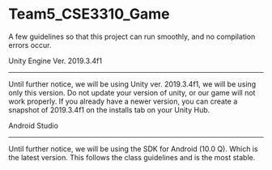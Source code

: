# Team5_CSE3310_Game
A few guidelines so that this project can run smoothly, and no compilation errors occur. 

Unity Engine Ver. 2019.3.4f1
***********************
Until further notice, we will be using Unity ver. 2019.3.4f1, we will be using only this version. Do not update your version of unity, or our game will not work properly. 
If you already have a newer version, you can create a snapshot of 2019.3.4f1 on the installs
tab on your Unity Hub.

Android Studio
***********************
Until further notice, we will be using the SDK for Android (10.0 Q). Which is the latest
version. This follows the class guidelines and is the most stable.
